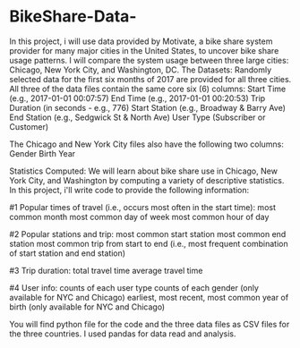 # BikeShare-Data-
In this project, i will use data provided by Motivate, a bike share system provider for many major cities in the United States,
to uncover bike share usage patterns. I will compare the system usage between three large cities:
 Chicago, New York City, and Washington, DC.
The Datasets:
Randomly selected data for the first six months of 2017 are provided for all three cities. 
All three of the data files contain the same core six (6) columns:
Start Time (e.g., 2017-01-01 00:07:57)
End Time (e.g., 2017-01-01 00:20:53)
Trip Duration (in seconds - e.g., 776)
Start Station (e.g., Broadway & Barry Ave)
End Station (e.g., Sedgwick St & North Ave)
User Type (Subscriber or Customer)

The Chicago and New York City files also have the following two columns:
Gender
Birth Year

Statistics Computed:
We will learn about bike share use in Chicago, New York City, and Washington by computing a variety of descriptive statistics. 
In this project, i'll write code to provide the following information:

#1 Popular times of travel (i.e., occurs most often in the start time):
most common month
most common day of week
most common hour of day

#2 Popular stations and trip:
most common start station
most common end station
most common trip from start to end (i.e., most frequent combination of start station and end station)

#3 Trip duration:
total travel time
average travel time

#4 User info:
counts of each user type
counts of each gender (only available for NYC and Chicago)
earliest, most recent, most common year of birth (only available for NYC and Chicago)

You will find python file for the code and the three data files as CSV files for the three countries.
I used pandas for data read and analysis.

